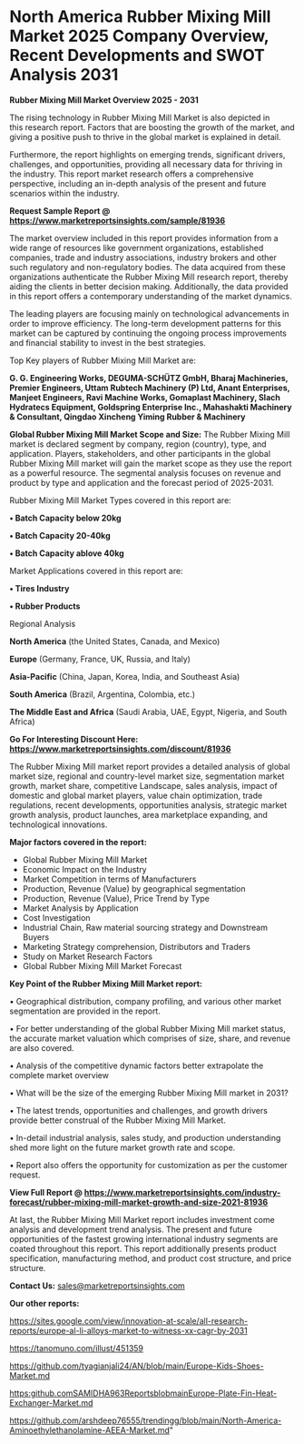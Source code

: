 # North America Rubber Mixing Mill Market 2025 Company Overview, Recent Developments and SWOT Analysis 2031

<Strong> Rubber Mixing Mill Market Overview 2025 - 2031</strong>

The rising technology in Rubber Mixing Mill Market is also depicted in this research report. Factors that are boosting the growth of the market, and giving a positive push to thrive in the global market is explained in detail.

Furthermore, the report highlights on emerging trends, significant drivers, challenges, and opportunities, providing all necessary data for thriving in the industry. This report market research offers a comprehensive perspective, including an in-depth analysis of the present and future scenarios within the industry.

<strong>Request Sample Report @ <a href=https://www.marketreportsinsights.com/sample/81936>https://www.marketreportsinsights.com/sample/81936</a></strong>

The market overview included in this report provides information from a wide range of resources like government organizations, established companies, trade and industry associations, industry brokers and other such regulatory and non-regulatory bodies. The data acquired from these organizations authenticate the Rubber Mixing Mill research report, thereby aiding the clients in better decision making. Additionally, the data provided in this report offers a contemporary understanding of the market dynamics.

The leading players are focusing mainly on technological advancements in order to improve efficiency. The long-term development patterns for this market can be captured by continuing the ongoing process improvements and financial stability to invest in the best strategies.

Top Key players of Rubber Mixing Mill Market are:

<strong>G. G. Engineering Works, DEGUMA-SCHÜTZ GmbH, Bharaj Machineries, Premier Engineers, Uttam Rubtech Machinery (P) Ltd, Anant Enterprises, Manjeet Engineers, Ravi Machine Works, Gomaplast Machinery, Slach Hydratecs Equipment, Goldspring Enterprise Inc., Mahashakti Machinery & Consultant, Qingdao Xincheng Yiming Rubber & Machinery</strong>

<strong><b>Global Rubber Mixing Mill Market Scope and Size:</b></strong>
The Rubber Mixing Mill market is declared segment by company, region (country), type, and application. Players, stakeholders, and other participants in the global Rubber Mixing Mill market will gain the market scope as they use the report as a powerful resource. The segmental analysis focuses on revenue and product by type and application and the forecast period of 2025-2031.

Rubber Mixing Mill Market Types covered in this report are:

<strong>• Batch Capacity below 20kg

• Batch Capacity 20-40kg

• Batch Capacity ablove 40kg</strong>

Market Applications covered in this report are:

<strong>• Tires Industry

• Rubber Products</strong> 

Regional Analysis

<strong>North America</strong> (the United States, Canada, and Mexico)

<strong>Europe</strong> (Germany, France, UK, Russia, and Italy)

<strong>Asia-Pacific</strong> (China, Japan, Korea, India, and Southeast Asia)

<strong>South America</strong> (Brazil, Argentina, Colombia, etc.)

<strong>The Middle East and Africa</strong> (Saudi Arabia, UAE, Egypt, Nigeria, and South Africa)

<strong>Go For Interesting Discount Here: <a href=https://www.marketreportsinsights.com/discount/81936>https://www.marketreportsinsights.com/discount/81936</a></strong>

The Rubber Mixing Mill market report provides a detailed analysis of global market size, regional and country-level market size, segmentation market growth, market share, competitive Landscape, sales analysis, impact of domestic and global market players, value chain optimization, trade regulations, recent developments, opportunities analysis, strategic market growth analysis, product launches, area marketplace expanding, and technological innovations.

<strong><b>Major factors covered in the report:</b></strong>
<ul>
  <li>Global Rubber Mixing Mill Market </li>
  <li>Economic Impact on the Industry</li>
  <li>Market Competition in terms of Manufacturers</li>
  <li>Production, Revenue (Value) by geographical segmentation</li>
  <li>Production, Revenue (Value), Price Trend by Type</li>
  <li>Market Analysis by Application</li>
  <li>Cost Investigation</li>
  <li>Industrial Chain, Raw material sourcing strategy and Downstream Buyers</li>
  <li>Marketing Strategy comprehension, Distributors and Traders</li>
  <li>Study on Market Research Factors</li>
  <li>Global Rubber Mixing Mill Market Forecast</li>
</ul>

<strong><b>Key Point of the Rubber Mixing Mill Market report:</b></strong>

• Geographical distribution, company profiling, and various other market segmentation are provided in the report.

• For better understanding of the global Rubber Mixing Mill market status, the accurate market valuation which comprises of size, share, and revenue are also covered.

• Analysis of the competitive dynamic factors better extrapolate the complete market overview

• What will be the size of the emerging Rubber Mixing Mill market in 2031?

• The latest trends, opportunities and challenges, and growth drivers provide better construal of the Rubber Mixing Mill Market.

• In-detail industrial analysis, sales study, and production understanding shed more light on the future market growth rate and scope.

• Report also offers the opportunity for customization as per the customer request.

<strong><b>View Full Report @ <a href=https://www.marketreportsinsights.com/industry-forecast/rubber-mixing-mill-market-growth-and-size-2021-81936>https://www.marketreportsinsights.com/industry-forecast/rubber-mixing-mill-market-growth-and-size-2021-81936</a></b></strong>


At last, the Rubber Mixing Mill Market report includes investment come analysis and development trend analysis. The present and future opportunities of the fastest growing international industry segments are coated throughout this report. This report additionally presents product specification, manufacturing method, and product cost structure, and price structure.

<strong>Contact Us:</strong>
sales@marketreportsinsights.com

<strong>Our other reports:</strong>

<a href=https://sites.google.com/view/innovation-at-scale/all-research-reports/europe-al-li-alloys-market-to-witness-xx-cagr-by-2031>https://sites.google.com/view/innovation-at-scale/all-research-reports/europe-al-li-alloys-market-to-witness-xx-cagr-by-2031</a>

<a href=https://tanomuno.com/illust/451359>https://tanomuno.com/illust/451359</a>

<a href=https://github.com/tyagianjali24/AN/blob/main/Europe-Kids-Shoes-Market.md>https://github.com/tyagianjali24/AN/blob/main/Europe-Kids-Shoes-Market.md</a>

<a href=https:github.comSAMIDHA963ReportsblobmainEurope-Plate-Fin-Heat-Exchanger-Market.md>https:github.comSAMIDHA963ReportsblobmainEurope-Plate-Fin-Heat-Exchanger-Market.md</a>

<a href=https://github.com/arshdeep76555/trendingg/blob/main/North-America-Aminoethylethanolamine-AEEA-Market.md>https://github.com/arshdeep76555/trendingg/blob/main/North-America-Aminoethylethanolamine-AEEA-Market.md</a>"
